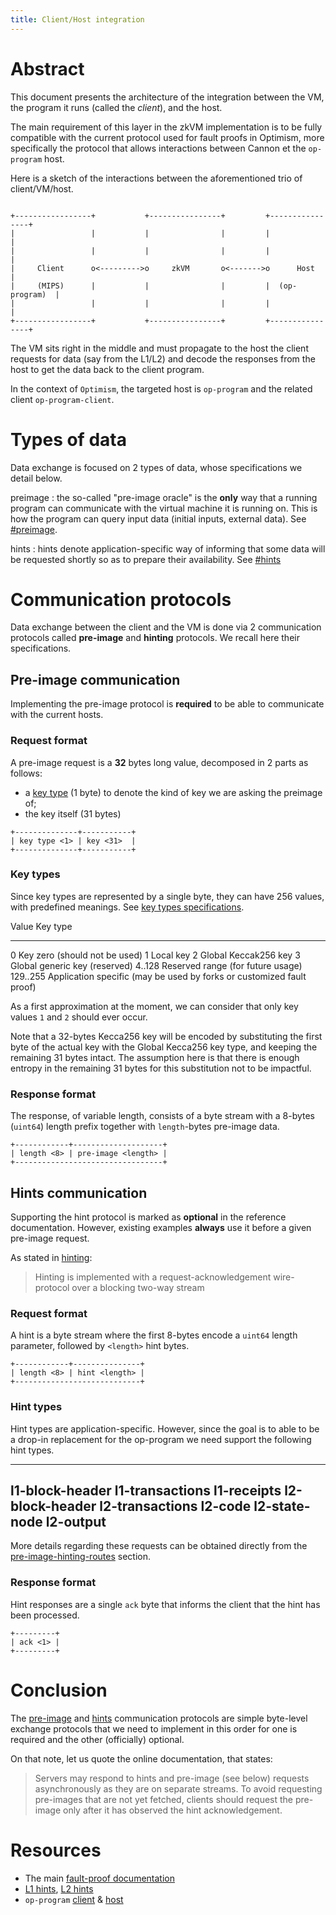 ```yaml
---
title: Client/Host integration
---
```



# Abstract

This document presents the architecture of the integration between the
VM, the program it runs (called the *client*), and the host.

The main requirement of this layer in the zkVM implementation is to be
fully compatible with the current protocol used for fault proofs in
Optimism, more specifically the protocol that allows interactions
between Cannon et the `op-program` host.

Here is a sketch of the interactions between the aforementioned trio of
client/VM/host.

``` text

+-----------------+           +----------------+         +----------------+
|                 |           |                |         |                |
|                 |           |                |         |                |
|     Client      o<--------->o     zkVM       o<------->o      Host      |
|     (MIPS)      |           |                |         |  (op-program)  |
|                 |           |                |         |                |
+-----------------+           +----------------+         +----------------+
```

The VM sits right in the middle and must propagate to the host the
client requests for data (say from the L1/L2) and decode the responses
from the host to get the data back to the client program.

In the context of `Optimism`, the targeted host is `op-program` and the
related client `op-program-client`.

# Types of data

Data exchange is focused on 2 types of data, whose specifications we
detail below.

preimage
:   the so-called \"pre-image oracle\" is the **only** way that a
    running program can communicate with the virtual machine it is
    running on. This is how the program can query input data (initial
    inputs, external data). See [#preimage](#preimage).

hints
:   hints denote application-specific way of informing that some data
    will be requested shortly so as to prepare their availability. See
    [#hints](#hints)

# Communication protocols

Data exchange between the client and the VM is done via 2 communication
protocols called **pre-image** and **hinting** protocols. We recall here
their specifications.

## Pre-image communication

Implementing the pre-image protocol is **required** to be able to
communicate with the current hosts.

### Request format

A pre-image request is a **32** bytes long value, decomposed in 2 parts
as follows:

-   a [key type](#key_types) (1 byte) to denote the kind of key we are
    asking the preimage of;
-   the key itself (31 bytes)

``` {#preimage_request_format .text}
+--------------+-----------+
| key type <1> | key <31>  |
+--------------+-----------+
```

### Key types

Since key types are represented by a single byte, they can have 256
values, with predefined meanings. See [key types
specifications](https://github.com/ethereum-optimism/optimism/blob/develop/specs/fault-proof.md#pre-image-key-types).

  Value      Key type
  ---------- -----------------------------------------------------------------------
  0          Key zero (should not be used)
  1          Local key
  2          Global Keccak256 key
  3          Global generic key (reserved)
  4..128     Reserved range (for future usage)
  129..255   Application specific (may be used by forks or customized fault proof)

As a first approximation at the moment, we can consider that only key
values `1` and `2` should ever occur.

Note that a 32-bytes Kecca256 key will be encoded by substituting the
first byte of the actual key with the Global Kecca256 key type, and
keeping the remaining 31 bytes intact. The assumption here is that there
is enough entropy in the remaining 31 bytes for this substitution not to
be impactful.

### Response format

The response, of variable length, consists of a byte stream with a
8-bytes (`uint64`) length prefix together with `length`-bytes pre-image
data.

``` {#preimage_response_format .text}
+------------+--------------------+
| length <8> | pre-image <length> |
+---------------------------------+
```

## Hints communication

Supporting the hint protocol is marked as **optional** in the reference
documentation. However, existing examples **always** use it before a
given pre-image request.

As stated in
[hinting](https://github.com/ethereum-optimism/optimism/blob/develop/specs/fault-proof.md#hinting):

> Hinting is implemented with a request-acknowledgement wire-protocol
> over a blocking two-way stream

### Request format

A hint is a byte stream where the first 8-bytes encode a `uint64` length
parameter, followed by `<length>` hint bytes.

``` {#hint_request_format .text}
+------------+---------------+
| length <8> | hint <length> |
+----------------------------+
```

### Hint types

Hint types are application-specific. However, since the goal is to able
to be a drop-in replacement for the op-program we need support the
following hint types.

  -----------------
  l1-block-header
  l1-transactions
  l1-receipts
  l2-block-header
  l2-transactions
  l2-code
  l2-state-node
  l2-output
  -----------------

More details regarding these requests can be obtained directly from the
[pre-image-hinting-routes](https://github.com/ethereum-optimism/optimism/blob/develop/specs/fault-proof.md#pre-image-hinting-routes)
section.

### Response format

Hint responses are a single `ack` byte that informs the client that the
hint has been processed.

``` {#hint_response_format .text}
+---------+
| ack <1> |
+---------+
```

# Conclusion

The [pre-image](#preimage) and [hints](#hints) communication protocols
are simple byte-level exchange protocols that we need to implement in
this order for one is required and the other (officially) optional.

On that note, let us quote the online documentation, that states:

> Servers may respond to hints and pre-image (see below) requests
> asynchronously as they are on separate streams. To avoid requesting
> pre-images that are not yet fetched, clients should request the
> pre-image only after it has observed the hint acknowledgement.

# Resources

-   The main [fault-proof
    documentation](https://github.com/ethereum-optimism/optimism/blob/develop/specs/fault-proof.md)
-   [L1
    hints](https://github.com/ethereum-optimism/optimism/blob/develop/op-program/client/l1/hints.go),
    [L2
    hints](https://github.com/ethereum-optimism/optimism/blob/develop/op-program/client/l2/hints.go)
-   `op-program`
    [client](https://github.com/ethereum-optimism/optimism/blob/develop/op-program/client)
    &
    [host](https://github.com/ethereum-optimism/optimism/blob/develop/op-program/host)
